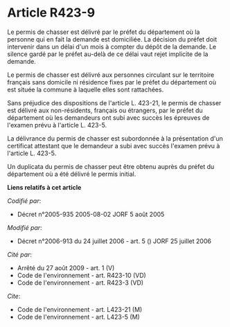 # Article R423-9

Le permis de chasser est délivré par le préfet du département où la personne qui en fait la demande est domiciliée. La
décision du préfet doit intervenir dans un délai d'un mois à compter du dépôt de la demande. Le silence gardé par le préfet
au-delà de ce délai vaut rejet implicite de la demande.

Le permis de chasser est délivré aux personnes circulant sur le territoire français sans domicile ni résidence fixes par le
préfet du département où est située la commune à laquelle elles sont rattachées.

Sans préjudice des dispositions de l'article L. 423-21, le permis de chasser est délivré aux non-résidents, français ou
étrangers, par le préfet du département où les demandeurs ont subi avec succès les épreuves de l'examen prévu à l'article L.
423-5.

La délivrance du permis de chasser est subordonnée à la présentation d'un certificat attestant que le demandeur a subi avec
succès l'examen prévu à l'article L. 423-5.

Un duplicata du permis de chasser peut être obtenu auprès du préfet du département où a été délivré le permis initial.

**Liens relatifs à cet article**

_Codifié par_:

  - Décret n°2005-935 2005-08-02 JORF 5 août 2005

_Modifié par_:

  - Décret n°2006-913 du 24 juillet 2006 - art. 5 () JORF 25 juillet 2006

_Cité par_:

  - Arrêté du 27 août 2009 - art. 1 (V)
  - Code de l'environnement - art. R423-10 (VD)
  - Code de l'environnement - art. R423-3 (VD)

_Cite_:

  - Code de l'environnement - art. L423-21 (M)
  - Code de l'environnement - art. L423-5 (M)
